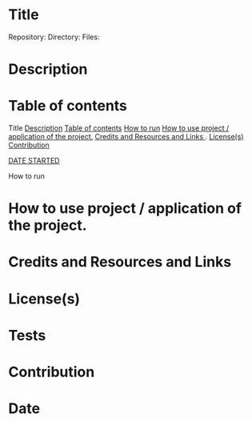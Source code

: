 <h1 id="title"> Title </h1>
Repository:
Directory:
Files:
<h1> Description </h1>

<h1> Table of contents </h1>
<a class= href="#title">Title</a>
<a href="#desc">Description</a>
<a href="#toc">Table of contents</a>
<a href="#run">How to run</a>
<a href="#use">How to use project / application of the project.</a>
<a href="#cred">Credits and Resources and Links </a>.
<a href="#licen">License(s)</a>
<a href="#cont">Contribution</a>
<p><a href="#date"> DATE STARTED </a></p



<h1> How to run </h1>
<h1> How to use project / application of the project. </h1>
<h1> Credits and Resources and Links <h1>
<h1> License(s) <h1>
<h1> Tests <h1>
<h1 id="cont"> Contribution <h1>
<h1> Date <h1>
